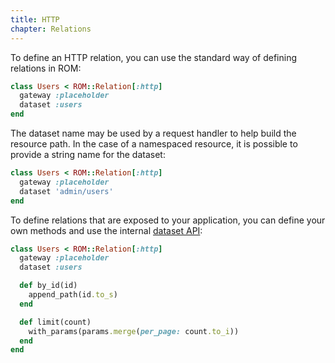 ```yaml
---
title: HTTP
chapter: Relations
---
```


To define an HTTP relation, you can use the standard way of defining relations
in ROM:

```ruby
class Users < ROM::Relation[:http]
  gateway :placeholder
  dataset :users
end
```

The dataset name may be used by a request handler to help build the resource
path.  In the case of a namespaced resource, it is possible to provide a string
name for the dataset:

```ruby
class Users < ROM::Relation[:http]
  gateway :placeholder
  dataset 'admin/users'
end
```

To define relations that are exposed to your application, you can define your
own methods and use the internal [dataset API](/learn/http/datasets):

```ruby
class Users < ROM::Relation[:http]
  gateway :placeholder
  dataset :users

  def by_id(id)
    append_path(id.to_s)
  end

  def limit(count)
    with_params(params.merge(per_page: count.to_i))
  end
end
```
